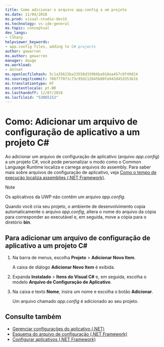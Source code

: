```yaml
---
title: Como adicionar o arquivo app.config a um projeto
ms.date: 11/04/2016
ms.prod: visual-studio-dev15
ms.technology: vs-ide-general
ms.topic: conceptual
dev_langs:
- CSharp
helpviewer_keywords:
- app.config files, adding to C# projects
author: gewarren
ms.author: gewarren
manager: douge
ms.workload:
- dotnet
ms.openlocfilehash: 5c1a35622ba23558d33966ba918aa457c0f49d24
ms.sourcegitcommit: 708f77071c73c95d212645b00fa943d45d35361b
ms.translationtype: HT
ms.contentlocale: pt-BR
ms.lasthandoff: 12/07/2018
ms.locfileid: "53065152"
---
```

# <a name="how-to-add-an-application-configuration-file-to-a-c-project"></a>Como: Adicionar um arquivo de configuração de aplicativo a um projeto C#

Ao adicionar um arquivo de configuração de aplicativo (arquivo *app.config*) a um projeto C#, você pode personalizar o modo como o Common Language Runtime localiza e carrega arquivos do assembly. Para saber mais sobre arquivos de configuração de aplicativo, veja [Como o tempo de execução localiza assemblies (.NET Framework)](/dotnet/framework/deployment/how-the-runtime-locates-assemblies).

> [!NOTE]
> Os aplicativos da UWP não contêm um arquivo *app.config*.

Quando você cria seu projeto, o ambiente de desenvolvimento copia automaticamente o arquivo *app.config*, altera o nome do arquivo da cópia para corresponder ao executável e, em seguida, move a cópia para o diretório **bin**.

## <a name="to-add-an-application-configuration-file-to-a-c-project"></a>Para adicionar um arquivo de configuração de aplicativo a um projeto C#

1. Na barra de menus, escolha **Projeto** > **Adicionar Novo Item**.

     A caixa de diálogo **Adicionar Novo Item** é exibida.

1. Expanda **Instalado** > **Itens do Visual C#** e, em seguida, escolha o modelo **Arquivo de Configuração de Aplicativo**.

1. Na caixa e texto **Nome**, insira um nome e escolha o botão **Adicionar**.

     Um arquivo chamado *app.config* é adicionado ao seu projeto.

## <a name="see-also"></a>Consulte também

- [Gerenciar configurações do aplicativo (.NET)](../ide/managing-application-settings-dotnet.md)
- [Esquema do arquivo de configuração (.NET Framework)](/dotnet/framework/configure-apps/file-schema/index)
- [Configurar aplicativos (.NET Framework)](/dotnet/framework/configure-apps/index)